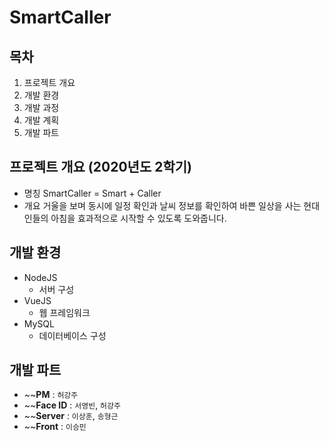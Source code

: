 # SmartCaller

## 목차
1. 프로젝트 개요
2. 개발 환경
3. 개발 과정
4. 개발 계획
5. 개발 파트

## 프로젝트 개요 (2020년도 2학기)
- 명칭
  SmartCaller = Smart + Caller
- 개요
  거울을 보며 동시에 일정 확인과 날씨 정보를 확인하여 바쁜 일상을 사는 현대인들의 아침을
  효과적으로 시작할 수 있도록 도와줍니다.
  
## 개발 환경
- NodeJS
  - 서버 구성
- VueJS
  - 웹 프레임워크
- MySQL
  - 데이터베이스 구성

## 개발 파트
- ~~**PM** : <code>허강주</code>
-  ~~**Face ID** : <code>서영빈</code>, <code>허강주</code>
- ~~**Server** : <code>이상훈</code>, <code>송형근</code>
- ~~**Front** : <code>이승민</code>
